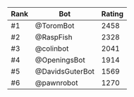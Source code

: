 Rank|Bot|Rating
---|---|---
#1|@ToromBot|2458
#2|@RaspFish|2328
#3|@colinbot|2041
#4|@OpeningsBot|1914
#5|@DavidsGuterBot|1569
#6|@pawnrobot|1270
